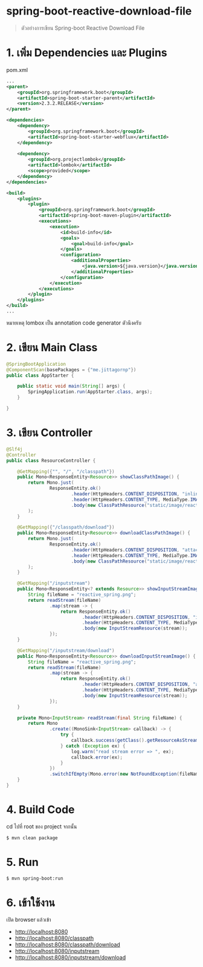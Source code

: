 # spring-boot-reactive-download-file

> ตัวอย่างการเขียน Spring-boot Reactive Download File 

# 1. เพิ่ม Dependencies และ Plugins

pom.xml 
``` xml
...
<parent>
    <groupId>org.springframework.boot</groupId>
    <artifactId>spring-boot-starter-parent</artifactId>
    <version>2.3.2.RELEASE</version>
</parent>

<dependencies>
    <dependency>
        <groupId>org.springframework.boot</groupId>
        <artifactId>spring-boot-starter-webflux</artifactId>
    </dependency>
    
    <dependency>
        <groupId>org.projectlombok</groupId>
        <artifactId>lombok</artifactId>
        <scope>provided</scope>
    </dependency>
</dependencies>

<build>
    <plugins>
        <plugin>
            <groupId>org.springframework.boot</groupId>
            <artifactId>spring-boot-maven-plugin</artifactId>
            <executions>        
                <execution>            
                    <id>build-info</id>            
                    <goals>                
                        <goal>build-info</goal>            
                    </goals>        
                    <configuration>                
                        <additionalProperties>                    
                            <java.version>${java.version}</java.version>                                   
                        </additionalProperties>            
                    </configuration>        
                </execution>    
            </executions>
        </plugin>
    </plugins>
</build>
...
```

หมายเหตุ lombox เป็น annotation code generator ตัวนึงครับ  

# 2. เขียน Main Class 

``` java
@SpringBootApplication
@ComponentScan(basePackages = {"me.jittagornp"})
public class AppStarter {

    public static void main(String[] args) {
        SpringApplication.run(AppStarter.class, args);
    }

}
```

# 3. เขียน Controller
``` java
@Slf4j
@Controller
public class ResourceController {

    @GetMapping({"", "/", "/classpath"})
    public Mono<ResponseEntity<Resource>> showClassPathImage() {
        return Mono.just(
                ResponseEntity.ok()
                        .header(HttpHeaders.CONTENT_DISPOSITION, "inline; filename=\"reactive_spring.png\"")
                        .header(HttpHeaders.CONTENT_TYPE, MediaType.IMAGE_PNG_VALUE)
                        .body(new ClassPathResource("static/image/reactive_spring.png"))
        );
    }

    @GetMapping({"/classpath/download"})
    public Mono<ResponseEntity<Resource>> downloadClassPathImage() {
        return Mono.just(
                ResponseEntity.ok()
                        .header(HttpHeaders.CONTENT_DISPOSITION, "attachment; filename=\"reactive_spring.png\"")
                        .header(HttpHeaders.CONTENT_TYPE, MediaType.IMAGE_PNG_VALUE)
                        .body(new ClassPathResource("static/image/reactive_spring.png"))
        );
    }

    @GetMapping("/inputstream")
    public Mono<ResponseEntity<? extends Resource>> showInputStreamImage() {
        String fileName = "reactive_spring.png";
        return readStream(fileName)
                .map(stream -> {
                    return ResponseEntity.ok()
                            .header(HttpHeaders.CONTENT_DISPOSITION, "inline; filename=\"" + fileName + "\"")
                            .header(HttpHeaders.CONTENT_TYPE, MediaType.IMAGE_PNG_VALUE)
                            .body(new InputStreamResource(stream));
                });
    }

    @GetMapping("/inputstream/download")
    public Mono<ResponseEntity<Resource>> downloadInputStreamImage() {
        String fileName = "reactive_spring.png";
        return readStream(fileName)
                .map(stream -> {
                    return ResponseEntity.ok()
                            .header(HttpHeaders.CONTENT_DISPOSITION, "attachment; filename=\"" + fileName + "\"")
                            .header(HttpHeaders.CONTENT_TYPE, MediaType.IMAGE_PNG_VALUE)
                            .body(new InputStreamResource(stream));
                });
    }

    private Mono<InputStream> readStream(final String fileName) {
        return Mono
                .create((MonoSink<InputStream> callback) -> {
                    try {
                        callback.success(getClass().getResourceAsStream("/static/image/" + fileName));
                    } catch (Exception ex) {
                        log.warn("read stream error => ", ex);
                        callback.error(ex);
                    }
                })
                .switchIfEmpty(Mono.error(new NotFoundException(fileName + " not found")));
    }
}
```

# 4. Build Code
cd ไปที่ root ของ project จากนั้น  
``` sh 
$ mvn clean package
```

# 5. Run 
``` sh 
$ mvn spring-boot:run
```

# 6. เข้าใช้งาน

เปิด browser แล้วเข้า 

- [http://localhost:8080](http://localhost:8080)
- [http://localhost:8080/classpath](http://localhost:8080/classpath)
- [http://localhost:8080/classpath/download](http://localhost:8080/classpath/download)
- [http://localhost:8080/inputstream](http://localhost:8080/inputstream)
- [http://localhost:8080/inputstream/download](http://localhost:8080/inputstream/download)
